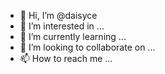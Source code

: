 - 👋 Hi, I’m @daisyce
- 👀 I’m interested in ...
- 🌱 I’m currently learning ...
- 💞️ I’m looking to collaborate on ...
- 📫 How to reach me ...

<!---
daisyce/daisyce is a ✨ special ✨ repository because its `README.md` (this file) appears on your GitHub profile.
You can click the Preview link to take a look at your changes.
--->
